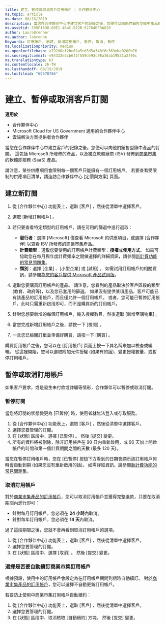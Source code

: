 ```yaml
---
title: 建立、暫停或取消客戶訂用帳戶 | 合作夥伴中心
ms.topic: article
ms.date: 08/16/2019
description: 當您在合作夥伴中心中建立客戶的記錄之後，您便可以向他們銷售型錄中產品的訂閱。
ms.assetid: E95F1538-60E1-464C-B72B-52764BF3A820
author: LauraBrenner
ms.author: labrenne
Keywords: 訂用帳戶, 新建, 新增訂用帳戶, 暫停, 取消, 暫停
ms.localizationpriority: medium
ms.openlocfilehash: a79260cf2be62a5cd3d5a340f6c363ebe0200b76
ms.sourcegitcommit: e84322e2cb6f3f559de93c98a16ab19531a2f95c
ms.translationtype: HT
ms.contentlocale: zh-TW
ms.lasthandoff: 08/19/2019
ms.locfileid: "69578786"
---
```

# <a name="create-suspend-or-cancel-customer-subscriptions"></a>建立、暫停或取消客戶訂閱

**適用於**

-  合作夥伴中心
-  Microsoft Cloud for US Government 適用的合作夥伴中心
-  雲端解決方案提供者合作夥伴

當您在合作夥伴中心中建立客戶的記錄之後，您便可以向他們銷售型錄中產品的訂閱。 這包括 Microsoft 所發佈的產品，以及獨立軟體廠商 (ISV) 發佈到[商業市集](https://azuremarketplace.microsoft.com/marketplace)的軟體即服務 (SaaS) 產品。 

請注意，某些供應項目會限制每一個客戶只能擁有一個訂用帳戶。 若要查看受限制的供應項目清單，請造訪合作夥伴中心 [定價與方案] 頁面。 


## <a name="create-a-new-subscription"></a>建立新訂閱

1. 從 [合作夥伴中心] 功能表上，選取 [客戶]  ，然後從清單中選擇客戶。

2. 選取 [新增訂用帳戶]  。

3. 若只要查看特定類型的訂用帳戶，請在可用的篩選中進行選取：
   - **發行者**：選擇 [Microsoft]  僅查看 Microsoft 的供應項目，或選擇 [合作夥伴]  以查看 ISV 所發佈的商業市集產品。
   - **計費類型**：選取您要使用的訂用帳戶計費類型：**授權**或**使用方式**。 如需可協助您在每月與年度計費頻率之間做選擇的詳細資訊，請參閱[新計費功能的常見問題集](faq-about-new-billing-features.md)。
   - **類別**：選擇 [企業]  、[小型企業]  或 [試用]  。 如需試用訂用帳戶的相關資訊，請參閱[為您的客戶提供 Microsoft 產品試用版](offer-your-customers-trials-of-microsoft-products.md)。

4. 選取您要購買訂用帳戶的產品。 請注意，您看到的產品取決於客戶區段的類型 (教育、政府等)，以及您已套用的篩選。 如果沒有提供某項產品，客戶可能已有該產品的訂用帳戶，而且僅允許一個訂用帳戶。 或者，您可能已暫停訂用帳戶，此時只需重新啟用即可，而不是購買新的訂用帳戶。

5. 針對您想要新增的每個訂用帳戶，輸入授權數目，然後選取 [新增至購物車]  。

6. 當您完成新增訂用帳戶之後，請按一下 [檢閱]  。

7. 一旦您已檢閱訂單並準備好購買，請按一下 [購買]  。

購買訂用帳戶之後，您可以在 [訂用帳戶]  頁面上按一下其名稱來加以檢查或編輯。 從這裡開始，您可以選取附加元件授權 (如果有的話)、變更授權數量，或暫停訂用帳戶。


## <a name="suspend-or-cancel-a-subscription"></a>暫停或取消訂用帳戶

如果客戶要求，或是發生未付款或詐騙等情形，合作夥伴可以暫停或取消訂閱。

### <a name="suspend-a-subscription"></a>暫停訂閱

當您將訂閱的狀態變更為 \[已暫停\]  時，使用者就無法登入或存取服務。

1.  從 [合作夥伴中心] 功能表上，選取 [客戶]  ，然後從清單中選擇客戶。
2.  選擇您要管理的訂閱。
3.  在 [狀態]  區段中，選擇 [已暫停]  。 然後 \[提交\]  變更。
4.  所有的資料將被刪除，除非訂用帳戶在 90 日内重新啟用，或 90 天加上開啟帳戶的時間和第一個計費期間之間的天數 (最多 120 天)。

當您在暫停訂用帳戶時，您在 [已暫停]  按鈕下方看到的日期會顯示該訂用帳戶何時會自動到期 (如果您沒有重新啟用的話)。 如需詳細資訊，請參閱[新計費功能的常見問題集](faq-about-new-billing-features.md)。

### <a name="cancel-a-subscription"></a>取消訂用帳戶

對於[商業市集產品的訂用帳戶](sell-marketplace-products.md)，您可以取消訂用帳戶並獲得完整退款，只要在取消期間內進行即可： 

- 針對每月訂用帳戶，您必須在 **24 小時**內取消。
- 針對每年訂用帳戶，您必須在 **14 天**內取消。

過了這段期間之後，您就不會再看到取消訂用帳戶的選項。

1.  從 [合作夥伴中心] 功能表上，選取 [客戶]  ，然後從清單中選擇客戶。
2.  選擇您要管理的訂閱。
3.  在 [狀態]  區段中，選擇 [取消]  。 然後 \[提交\]  變更。

### <a name="choose-whether-to-automatically-renew-a-commercial-marketplace-subscription"></a>選擇是否要自動續訂商業市集訂用帳戶

根據預設，使用中的訂用帳戶會設定為在訂用帳戶期間到期時自動續訂。 對於[商業市集產品的訂用帳戶](sell-marketplace-products.md)，您可以選擇不自動更新訂用帳戶。

若要防止使用中商業市集訂用帳戶自動續約：

1.  從 [合作夥伴中心] 功能表上，選取 [客戶]  ，然後從清單中選擇客戶。
2.  選擇您要管理的訂閱。
3.  在 [狀態]  區段中，取消核取 [自動續約]  方塊。 然後 \[提交\]  變更。


 



